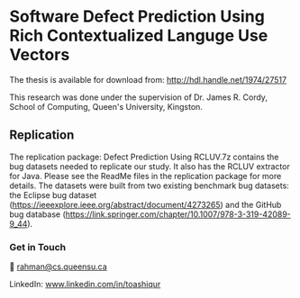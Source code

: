 # Software Defect Prediction Using Rich Contextualized Languge Use Vectors
The thesis is available for download from: http://hdl.handle.net/1974/27517

This research was done under the supervision of Dr. James R. Cordy, School of Computing, Queen's University, Kingston.

## Replication
The replication package: Defect Prediction Using RCLUV.7z contains the bug datasets needed to replicate our study. It also has the RCLUV extractor for Java. Please see the ReadMe files in the replication package for more details. The datasets were built from two existing benchmark bug datasets: the Eclipse bug dataset (https://ieeexplore.ieee.org/abstract/document/4273265) and the GitHub bug database (https://link.springer.com/chapter/10.1007/978-3-319-42089-9_44).

### Get in Touch
:e-mail: rahman@cs.queensu.ca

LinkedIn: www.linkedin.com/in/toashiqur
